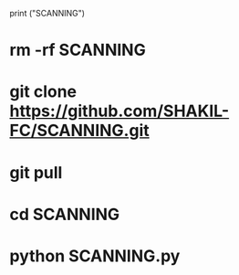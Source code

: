 print ("SCANNING")
# rm -rf SCANNING
# git clone https://github.com/SHAKIL-FC/SCANNING.git
# git pull
# cd SCANNING
# python SCANNING.py
